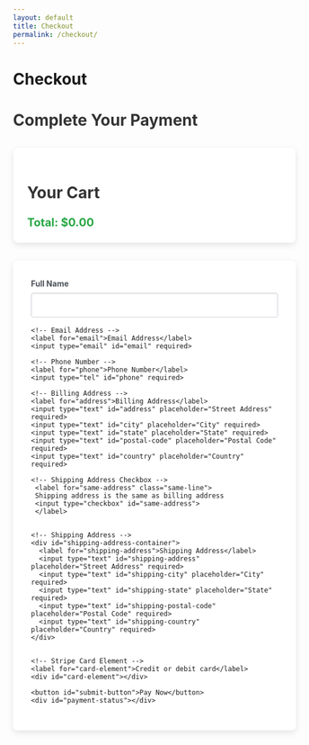 ```yaml
---
layout: default
title: Checkout
permalink: /checkout/
---
```


# Checkout


<script src="https://js.stripe.com/v3/"></script>
<style>
  /* General Form Styles */
  #payment-form, #cart-summary {
    max-width: 90%;
    margin: 2rem auto;
    background: #fff;
    padding: 2rem;
    border-radius: 8px;
    box-shadow: 0 4px 12px rgba(0, 0, 0, 0.1);
  }

  h2 {
    font-size: 1.75rem;
    margin-bottom: 1.5rem;
    color: #333;
  }

  label {
    font-weight: bold;
    margin-bottom: 0.5rem;
    display: block;
    color: #495057;
  }

  input, button {
    display: block;
    width: 100%;
    margin-bottom: 1rem;
    padding: 0.75rem;
    font-size: 1rem;
    border: 1px solid #ced4da;
    border-radius: 4px;
    box-shadow: inset 0 1px 3px rgba(0, 0, 0, 0.1);
  }

  input:focus, button:focus {
    border-color: #80bdff;
    outline: none;
    box-shadow: 0 0 0 0.2rem rgba(0, 123, 255, 0.25);
  }

  button {
    background-color: #06f;
    color: #fff;
    border: none;
    cursor: pointer;
    font-weight: bold;
    transition: background-color 0.3s ease;
  }

  button:hover {
    background-color: #07f;
  }

  .error {
    color: #dc3545;
    font-size: 0.875rem;
  }

  .success {
    color: #28a745;
    font-size: 0.875rem;
  }

  .same-line {
    display: inline-flex;
    align-items: center;
  }

  .same-line input[type="checkbox"] {
    margin-left: 10px; 
    width: 25px;
    height: 25px;
  }

  #card-element {
    padding: 0.75rem;
    border-radius: 4px;
    border: 1px solid #ced4da;
    background-color: #f8f9fa;
  }

  /* Cart Summary Styles */
  #cart-summary {
    margin-bottom: 2rem;
    padding: 1.5rem;
    box-shadow: 0 4px 12px rgba(0, 0, 0, 0.1);
  }

  .cart-item-actions {
    display: flex;
    justify-content: space-between;
    align-items: center;
    gap: 10px; /* Added space between buttons */
  }

  .cart-item-actions button {
    width: 30%;
    padding: 0.5rem;
    font-size: 0.875rem;
    border-radius: 4px;
    transition: background-color 0.3s ease;
  }

  .cart-item-actions .btn-remove {
    background-color: #f00; /* Red for remove button */
    color: white;
  }

  .cart-item-actions .btn-remove:hover {
    background-color: #d00; /* Darker red on hover */
  }

  .cart-item-actions input {
    width: 30%;
    text-align: center;
    border: 1px solid #ced4da;
    font-size: 0.875rem;
    background-color: #f8f9fa;
    border-radius: 4px;
    padding: 0.5rem;
  }

  /* Improved Total Styling */
  .checkout-summary {
    margin-top: 1.5rem;
    font-size: 1.25rem;
    font-weight: bold;
    display: flex;
    justify-content: space-between;
    align-items: center;
  }

  .checkout-summary #cart-total {
    color: #28a745;
  }

  /* Responsive Design */
  @media (max-width: 768px) {
    #payment-form, #cart-summary {
      width: 90%;
      margin: 1rem auto;
      padding: 1rem;
    }

    .cart-item-actions button {
      width: 32%;
    }

    .cart-item-actions input {
      width: 24%;
    }
  }
</style>

<h2>Complete Your Payment</h2>

<main class="checkout-container">
  <section id="cart-summary">
    <h2>Your Cart</h2>
    <div id="cart-items">
      <!-- Cart items will be dynamically populated here -->
    </div>
    <div class="checkout-summary">
      <div id="cart-total">Total: $0.00</div>
    </div>
  </section>

  <form id="payment-form">
    <!-- Cardholder's Name -->
    <label for="name">Full Name</label>
    <input type="text" id="name" required>

    <!-- Email Address -->
    <label for="email">Email Address</label>
    <input type="email" id="email" required>

    <!-- Phone Number -->
    <label for="phone">Phone Number</label>
    <input type="tel" id="phone" required>

    <!-- Billing Address -->
    <label for="address">Billing Address</label>
    <input type="text" id="address" placeholder="Street Address" required>
    <input type="text" id="city" placeholder="City" required>
    <input type="text" id="state" placeholder="State" required>
    <input type="text" id="postal-code" placeholder="Postal Code" required>
    <input type="text" id="country" placeholder="Country" required>

    <!-- Shipping Address Checkbox -->
     <label for="same-address" class="same-line">
     Shipping address is the same as billing address
     <input type="checkbox" id="same-address">
     </label>


    <!-- Shipping Address -->
    <div id="shipping-address-container">
      <label for="shipping-address">Shipping Address</label>
      <input type="text" id="shipping-address" placeholder="Street Address" required>
      <input type="text" id="shipping-city" placeholder="City" required>
      <input type="text" id="shipping-state" placeholder="State" required>
      <input type="text" id="shipping-postal-code" placeholder="Postal Code" required>
      <input type="text" id="shipping-country" placeholder="Country" required>
    </div>


    <!-- Stripe Card Element -->
    <label for="card-element">Credit or debit card</label>
    <div id="card-element"></div>

    <button id="submit-button">Pay Now</button>
    <div id="payment-status"></div>
  </form>
</main>


<script>
document.addEventListener("DOMContentLoaded", async () => {
  const stripe = Stripe('pk_test_51PulULDDaepf7cjiBCJQ4wxoptuvOfsdiJY6tvKxW3uXZsMUome7vfsIORlSEZiaG4q20ZLSqEMiBIuHi7Fsy9dP00nytmrtYb'); // Use your publishable key
  const form = document.getElementById("payment-form");
  const submitButton = document.getElementById("submit-button");
  const paymentStatus = document.getElementById("payment-status");
  const sameAddressCheckbox = document.getElementById("same-address");
  const shippingAddressContainer = document.getElementById("shipping-address-container");

  const generateOrderId = () => `ORD-${Date.now()}-${Math.floor(Math.random() * 1000)}`;

  // Mount the Stripe Elements card UI
  const elements = stripe.elements();
  const card = elements.create("card");
  card.mount("#card-element");

  sameAddressCheckbox.addEventListener("change", () => {
    const isChecked = sameAddressCheckbox.checked;
    shippingAddressContainer.style.display = isChecked ? "none" : "block";
    if (isChecked) {
      document.getElementById("shipping-address").value = document.getElementById("address").value;
      document.getElementById("shipping-city").value = document.getElementById("city").value;
      document.getElementById("shipping-state").value = document.getElementById("state").value;
      document.getElementById("shipping-postal-code").value = document.getElementById("postal-code").value;
      document.getElementById("shipping-country").value = document.getElementById("country").value;
    }
  });

  form.addEventListener("submit", async (event) => {
    event.preventDefault();
    submitButton.disabled = true;
    paymentStatus.textContent = "";

    const name = document.getElementById("name").value;
    const email = document.getElementById("email").value;
    const phone = document.getElementById("phone").value;
    const address = {
      line1: document.getElementById("address").value,
      city: document.getElementById("city").value,
      state: document.getElementById("state").value,
      postal_code: document.getElementById("postal-code").value,
      country: document.getElementById("country").value
    };
    const shippingAddress = sameAddressCheckbox.checked ? address : {
      line1: document.getElementById("shipping-address").value,
      city: document.getElementById("shipping-city").value,
      state: document.getElementById("shipping-state").value,
      postal_code: document.getElementById("shipping-postal-code").value,
      country: document.getElementById("shipping-country").value
    };

    const cartItems = JSON.parse(localStorage.getItem("cartItems")) || [];
    let total = cartItems.reduce((sum, item) => sum + item.price * item.quantity, 0);
    const totalInCents = total * 100;

    try {
      const response = await fetch('https://backend-github-io.vercel.app/api/create-payment-intent', {
        method: 'POST',
        headers: { 'Content-Type': 'application/json' },
        body: JSON.stringify({
          amount: totalInCents,
          email: email,
          phone: phone,
          name: name,
          address: address,
          shippingAddress: shippingAddress,
          cartItems: cartItems
        })
      });

      if (!response.ok) {
        throw new Error('Failed to create payment intent');
      }

      const data = await response.json();
      const result = await stripe.confirmCardPayment(data.clientSecret, {
        payment_method: {
          card: card,
          billing_details: { name: name, email: email, phone: phone, address: address }
        },
      });

      if (result.error) {
        paymentStatus.textContent = `Error: ${result.error.message}`;
        paymentStatus.classList.add('error');
      } else if (result.paymentIntent.status === 'succeeded') {
        const orderId = generateOrderId();
        paymentStatus.textContent = `Payment successful! Your Order ID is: ${orderId}`;
        paymentStatus.classList.add('success');

        // Gather order details
const formData = new FormData();
formData.append("orderid", orderId);
formData.append("fullName", name);
formData.append("email", email); // Logged-in Gmail
formData.append("phone", phone);
formData.append("billingStreet", address.line1);
formData.append("billingCity", address.city);
formData.append("billingState", address.state);
formData.append("billingPostal", address.postal_code);
formData.append("billingCountry", address.country);
formData.append("shippingStreet", shippingAddress.line1);
formData.append("shippingCity", shippingAddress.city);
formData.append("shippingState", shippingAddress.state);
formData.append("shippingPostal", shippingAddress.postal_code);
formData.append("shippingCountry", shippingAddress.country);

// Add purchased items
const items = cartItems.map(item => ({
  name: item.name,
  quantity: item.quantity,
  price: item.price,
}));
formData.append("purchasedItems", JSON.stringify(items));

// Add total amount
const totalAmount = cartItems.reduce((sum, item) => sum + item.quantity * item.price, 0);
formData.append("totalAmount", totalAmount);

// Send order details to Google Sheets
await fetch("https://script.google.com/macros/s/AKfycbz0dP_oaZo-zg_B4ljgP2F8VEfXJW2gRSSD6BX7Nt4RsNqbTwIr_SkqI9nyWWDf8TDJYg/exec", {
  method: "POST",
  body: formData
});


// Send order data to your Node.js backend
const orderData = {
  orderId: orderId,
  name: name,
  email: email,
  phone: phone,
  billingAddress: address,
  shippingAddress: shippingAddress,
  purchasedItems: items,
  totalAmount: totalAmount,
};

fetch('http://localhost:3000/submit-order', {
  method: 'POST',
  headers: {
    'Content-Type': 'application/json',
  },
  body: JSON.stringify(orderData),
})
  .then(response => response.json())
  .then(data => {
    console.log('Order saved to GitHub:', data);
  })
  .catch(error => {
    console.error('Error:', error);
  });


        // Clear cart and redirect
        localStorage.setItem("orderId", orderId);
        localStorage.setItem("purchasedItems", JSON.stringify(cartItems));
        localStorage.removeItem("cartItems");
        window.location.href = `https://m-cochran.github.io/Randomerr/thank-you/?orderId=${orderId}`;
      }
    } catch (error) {
      paymentStatus.textContent = `Error: ${error.message}`;
      paymentStatus.classList.add('error');
    } finally {
      submitButton.disabled = false;
    }
  });

  const cartItemsContainer = document.getElementById("cart-items");
  const cartTotal = document.getElementById("cart-total");

  if (cartItems.length === 0) {
    cartItemsContainer.innerHTML = "<p>Your cart is empty.</p>";
    cartTotal.textContent = "Total: $0.00";
    return;
  }

  function renderCart() {
    cartItemsContainer.innerHTML = "";
    total = 0;
    cartItems.forEach((item, index) => {
      const itemDiv = document.createElement("div");
      itemDiv.className = "cart-item";
      itemDiv.innerHTML = `
        <img src="${item.image}" alt="${item.name}">
        <div class="cart-item-details">
          <div>${item.name}</div>
          <div>Price: $${item.price}</div>
        </div>
        <div class="cart-item-actions">
          <button class="btn-decrease" data-index="${index}">-</button>
          <input type="text" value="${item.quantity}" oninput="updateQuantity(this, ${item.id})">
          <button class="btn-increase" data-index="${index}">+</button>
          <button class="btn-remove" data-index="${index}">Remove</button>
        </div>
      `;
      cartItemsContainer.appendChild(itemDiv);
      total += item.price * item.quantity;
    });
    cartTotal.textContent = `Total: $${total.toFixed(2)}`;

    document.querySelectorAll(".btn-decrease").forEach(button => {
      button.addEventListener("click", (event) => {
        const index = event.target.dataset.index;
        if (cartItems[index].quantity > 1) {
          cartItems[index].quantity--;
          localStorage.setItem("cartItems", JSON.stringify(cartItems));
          renderCart();
        }
      });
    });

    document.querySelectorAll(".btn-increase").forEach(button => {
      button.addEventListener("click", (event) => {
        const index = event.target.dataset.index;
        cartItems[index].quantity++;
        localStorage.setItem("cartItems", JSON.stringify(cartItems));
        renderCart();
      });
    });

    document.querySelectorAll(".btn-remove").forEach(button => {
      button.addEventListener("click", (event) => {
        const index = event.target.dataset.index;
        cartItems.splice(index, 1);
        localStorage.setItem("cartItems", JSON.stringify(cartItems));
        renderCart();
      });
    });
  }

  renderCart();
});
</script>

